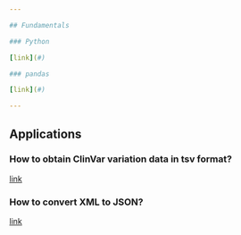 ```yaml
---

## Fundamentals

### Python

[link](#)

### pandas

[link](#)

---
```


## Applications

###  How to obtain ClinVar variation data in tsv format?

[link](src/parse_clinvar_v.py)

### How to convert XML to JSON?

[link](src/clinvar_xml2json.ipynb)
